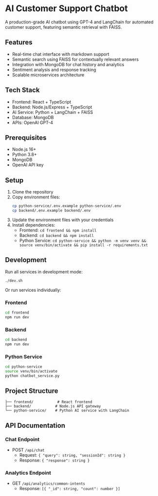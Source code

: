 # AI Customer Support Chatbot

A production-grade AI chatbot using GPT-4 and LangChain for automated customer support, featuring semantic retrieval with FAISS.

## Features

- Real-time chat interface with markdown support
- Semantic search using FAISS for contextually relevant answers
- Integration with MongoDB for chat history and analytics
- Sentiment analysis and response tracking
- Scalable microservices architecture

## Tech Stack

- Frontend: React + TypeScript
- Backend: Node.js/Express + TypeScript
- AI Service: Python + LangChain + FAISS
- Database: MongoDB
- APIs: OpenAI GPT-4

## Prerequisites

- Node.js 16+
- Python 3.8+
- MongoDB
- OpenAI API key

## Setup

1. Clone the repository
2. Copy environment files:
   ```bash
   cp python-service/.env.example python-service/.env
   cp backend/.env.example backend/.env
   ```
3. Update the environment files with your credentials
4. Install dependencies:
   - Frontend: `cd frontend && npm install`
   - Backend: `cd backend && npm install`
   - Python Service: `cd python-service && python -m venv venv && source venv/bin/activate && pip install -r requirements.txt`

## Development

Run all services in development mode:

```bash
./dev.sh
```

Or run services individually:

### Frontend
```bash
cd frontend
npm run dev
```

### Backend
```bash
cd backend
npm run dev
```

### Python Service
```bash
cd python-service
source venv/bin/activate
python chatbot_service.py
```

## Project Structure

```
├── frontend/           # React frontend
├── backend/           # Node.js API gateway
└── python-service/    # Python AI service with LangChain
```

## API Documentation

### Chat Endpoint
- POST `/api/chat`
  - Request: `{ "query": string, "sessionId": string }`
  - Response: `{ "response": string }`

### Analytics Endpoint
- GET `/api/analytics/common-intents`
  - Response: `[{ "_id": string, "count": number }]`